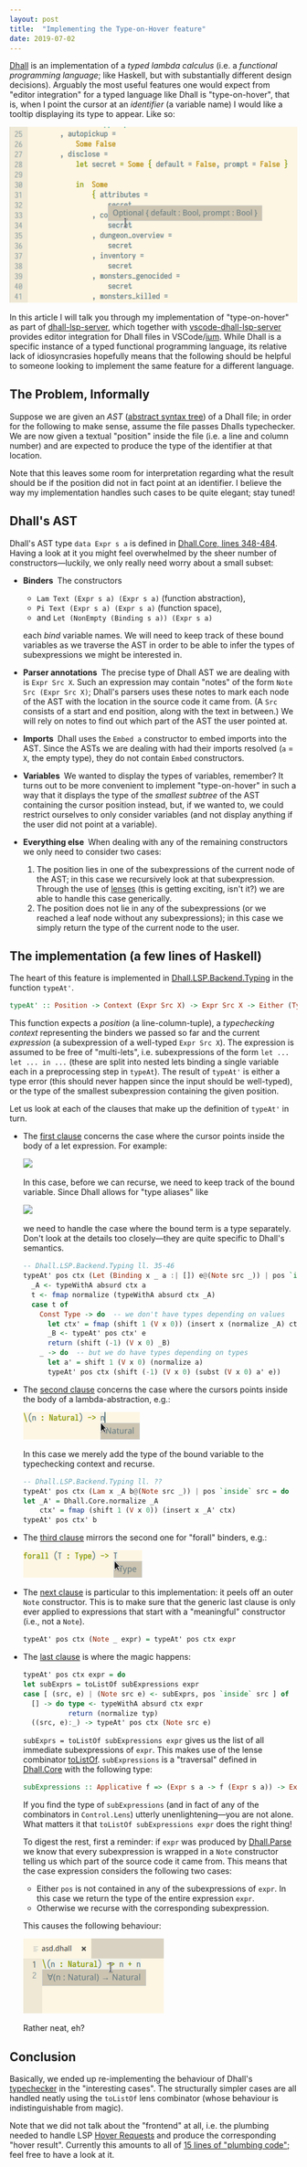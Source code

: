 ```yaml
---
layout: post
title:  "Implementing the Type-on-Hover feature"
date: 2019-07-02
---
```


[Dhall](https://dhall-lang.org/) is an implementation of a _typed lambda calculus_ (i.e. a _functional programming language_; like Haskell, but with substantially different design decisions). Arguably the most useful features one would expect from "editor integration" for a typed language like Dhall is "type-on-hover", that is, when I point the cursor at an _identifier_ (a variable name) I would like a tooltip displaying its type to appear. Like so:

![Image](/images/hover-type-intro.png)

In this article I will talk you through my implementation of "type-on-hover" as part of [dhall-lsp-server](https://github.com/dhall-lang/dhall-haskell/tree/master/dhall-lsp-server), which together with [vscode-dhall-lsp-server](https://github.com/PanAeon/vscode-dhall-lsp-server) provides editor integration for Dhall files in VSCode/[ium](https://vscodium.com/). While Dhall is a specific instance of a typed functional programming language, its relative lack of idiosyncrasies hopefully means that the following should be helpful to someone looking to implement the same feature for a different language.

## The Problem, Informally
Suppose we are given an _AST_ ([abstract syntax tree](https://en.wikipedia.org/wiki/Abstract_syntax_tree)) of a Dhall file; in order for the following to make sense, assume the file passes Dhalls typechecker. We are now given a textual "position" inside the file (i.e. a line and column number) and are expected to produce the type of the identifier at that location.

Note that this leaves some room for interpretation regarding what the result should be if the position did not in fact point at an identifier. I believe the way my implementation handles such cases to be quite elegant; stay tuned!

## Dhall's AST
Dhall's AST type `data Expr s a` is defined in [Dhall.Core, lines 348-484](https://github.com/dhall-lang/dhall-haskell/blob/3a120d277f62fe83f8d9b35f14e3c93b9a6076cf/dhall/src/Dhall/Core.hs#L348-L484). Having a look at it you might feel overwhelmed by the sheer number of constructors&mdash;luckily, we only really need worry about a small subset:

- __Binders&nbsp;__ The constructors
  - `Lam Text (Expr s a) (Expr s a)` (function abstraction),
  - `Pi Text (Expr s a) (Expr s a)` (function space),
  - and `Let (NonEmpty (Binding s a)) (Expr s a)`

  each _bind_ variable names. We will need to keep track of these bound variables as we traverse the AST in order to be able to infer the types of subexpressions we might be interested in.

- __Parser annotations&nbsp;__ The precise type of Dhall AST we are dealing with is `Expr Src X`. Such an expression may contain "notes" of the form `Note Src (Expr Src X)`; Dhall's parsers uses these notes to mark each node of the AST with the location in the source code it came from. (A `Src` consists of a start and end position, along with the text in between.) We will rely on notes to find out which part of the AST the user pointed at.

- __Imports&nbsp;__ Dhall uses the `Embed a` constructor to embed imports into the AST. Since the ASTs we are dealing with had their imports resolved (`a` = `X`, the empty type), they do not contain `Embed` constructors.

- __Variables&nbsp;__ We wanted to display the types of variables, remember? It turns out to be more convenient to implement "type-on-hover" in such a way that it displays the type of the _smallest subtree_ of the AST containing the cursor position instead, but, if we wanted to, we could restrict ourselves to only consider variables (and not display anything if the user did not point at a variable).

- __Everything else&nbsp;__ When dealing with any of the remaining constructors we only need to consider two cases:
  1. The position lies in one of the subexpressions of the current node of the AST; in this case we recursively look at that subexpression. Through the use of [lenses]() (this is getting exciting, isn't it?) we are able to handle this case generically.
  2. The position does not lie in any of the subexpressions (or we reached a leaf node without any subexpressions); in this case we simply return the type of the current node to the user.

## The implementation (a few lines of Haskell)
The heart of this feature is implemented in [Dhall.LSP.Backend.Typing](https://github.com/dhall-lang/dhall-haskell/blob/8995efe69233d36fccea4f14df28a2b073e9390b/dhall-lsp-server/src/Dhall/LSP/Backend/Typing.hs#L32-L65) in the function `typeAt'`.
```haskell
typeAt' :: Position -> Context (Expr Src X) -> Expr Src X -> Either (TypeError Src X) (Expr Src X)
````
This function expects a _position_ (a line-column-tuple), a _typechecking context_ representing the binders we passed so far and the current _expression_ (a subexpression of a well-typed `Expr Src X`). The expression is assumed to be free of "multi-lets", i.e. subexpressions of the form `let ... let ... in ...` (these are split into nested lets binding a single variable each in a preprocessing step in `typeAt`). The result of `typeAt'` is either a type error (this should never happen since the input should be well-typed), or the type of the smallest subexpression containing the given position.

Let us look at each of the clauses that make up the definition of `typeAt'` in turn.

- The [first clause](https://github.com/dhall-lang/dhall-haskell/blob/8995efe69233d36fccea4f14df28a2b073e9390b/dhall-lsp-server/src/Dhall/LSP/Backend/Typing.hs#L34-L44) concerns the case where the cursor points inside the body of a let expression. For example:

  ![](/images/type-hover-example-let.png)

  In this case, before we can recurse, we need to keep track of the bound variable. Since Dhall allows for "type aliases" like

  ![](/images/type-hover-example-typesynonym.png)

  we need to handle the case where the bound term is a type separately. Don't look at the details too closely&mdash;they are quite specific to Dhall's semantics.
  ```haskell
  -- Dhall.LSP.Backend.Typing ll. 35-46
  typeAt' pos ctx (Let (Binding x _ a :| []) e@(Note src _)) | pos `inside` src = do
    _A <- typeWithA absurd ctx a
    t <- fmap normalize (typeWithA absurd ctx _A)
    case t of
      Const Type -> do  -- we don't have types depending on values
        let ctx' = fmap (shift 1 (V x 0)) (insert x (normalize _A) ctx)
        _B <- typeAt' pos ctx' e
        return (shift (-1) (V x 0) _B)
      _ -> do  -- but we do have types depending on types
        let a' = shift 1 (V x 0) (normalize a)
        typeAt' pos ctx (shift (-1) (V x 0) (subst (V x 0) a' e))
  ```

- The [second clause](https://github.com/dhall-lang/dhall-haskell/blob/8995efe69233d36fccea4f14df28a2b073e9390b/dhall-lsp-server/src/Dhall/LSP/Backend/Typing.hs#L46-L49) concerns the case where the cursors points inside the body of a lambda-abstraction, e.g.:

  ![](/images/type-hover-example-lambda.png)

  In this case we merely add the type of the bound variable to the typechecking context and recurse.
  ```haskell
  -- Dhall.LSP.Backend.Typing ll. ??
  typeAt' pos ctx (Lam x _A b@(Note src _)) | pos `inside` src = do
  let _A' = Dhall.Core.normalize _A
      ctx' = fmap (shift 1 (V x 0)) (insert x _A' ctx)
  typeAt' pos ctx' b
  ```

- The [third clause](https://github.com/dhall-lang/dhall-haskell/blob/8995efe69233d36fccea4f14df28a2b073e9390b/dhall-lsp-server/src/Dhall/LSP/Backend/Typing.hs#L51-L54) mirrors the second one for "forall" binders, e.g.:

  ![](/images/type-hover-example-forall.png)

- The [next clause](https://github.com/dhall-lang/dhall-haskell/blob/8995efe69233d36fccea4f14df28a2b073e9390b/dhall-lsp-server/src/Dhall/LSP/Backend/Typing.hs#L57) is particular to this implementation: it peels off an outer `Note` constructor. This is to make sure that the generic last clause is only ever applied to expressions that start with a "meaningful" constructor (i.e., not a `Note`).
  ```haskell
  typeAt' pos ctx (Note _ expr) = typeAt' pos ctx expr
  ```

- The [last clause](https://github.com/dhall-lang/dhall-haskell/blob/8995efe69233d36fccea4f14df28a2b073e9390b/dhall-lsp-server/src/Dhall/LSP/Backend/Typing.hs#L60-L65) is where the magic happens:
  ```haskell
  typeAt' pos ctx expr = do
  let subExprs = toListOf subExpressions expr
  case [ (src, e) | (Note src e) <- subExprs, pos `inside` src ] of
    [] -> do type <- typeWithA absurd ctx expr
             return (normalize typ)
    ((src, e):_) -> typeAt' pos ctx (Note src e)
  ```
  `subExprs = toListOf subExpressions expr` gives us the list of all immediate subexpressions of `expr`. This makes use of the lense combinator [toListOf](http://hackage.haskell.org/package/lens-4.17.1/docs/Control-Lens-Combinators.html#v:toListOf). `subExpressions` is a "traversal" defined in [Dhall.Core]() with the following type:
  ```haskell
  subExpressions :: Applicative f => (Expr s a -> f (Expr s a)) -> Expr s a -> f (Expr s a)
  ```
  If you find the type of `subExpressions` (and in fact of any of the combinators in `Control.Lens`) utterly unenlightening&mdash;you are not alone. What matters it that `toListOf subExpressions expr` does the right thing!

  To digest the rest, first a reminder: if `expr` was produced by [Dhall.Parse]() we know that every subexpression is wrapped in a `Note` constructor telling us which part of the source code it came from. This means that the case expression considers the following two cases:
  - Either `pos` is not contained in any of the subexpressions of `expr`. In this case we return the type of the entire expression `expr`.
  - Otherwise we recurse with the corresponding subexpression.

  This causes the following behaviour:

  ![Image](/images/type-hover-lambda.png)

  Rather neat, eh?

## Conclusion
Basically, we ended up re-implementing the behaviour of Dhall's [typechecker](https://github.com/dhall-lang/dhall-haskell/blob/8995efe69233d36fccea4f14df28a2b073e9390b/dhall/src/Dhall/TypeCheck.hs#L100-L846) in the "interesting cases". The structurally simpler cases are all handled neatly using the `toListOf` lens combinator (whose behaviour is indistinguishable from magic).

Note that we did not talk about the "frontend" at all, i.e. the plumbing needed to handle LSP [Hover Requests](https://microsoft.github.io/language-server-protocol/specification#textDocument_hover) and produce the corresponding "hover result". Currently this amounts to all of [15 lines of "plumbing code";](https://github.com/dhall-lang/dhall-haskell/blob/3a120d277f62fe83f8d9b35f14e3c93b9a6076cf/dhall-lsp-server/src/Dhall/LSP/Handlers.hs#L160-L175) feel free to have a look at it.
